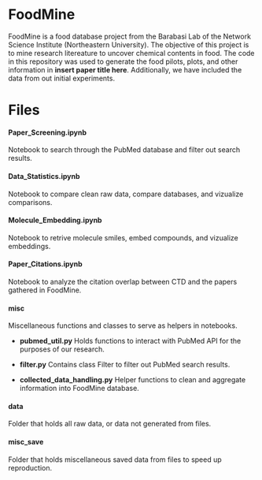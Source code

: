 # FoodMine

FoodMine is a food database project from the Barabasi Lab of the Network Science Institute (Northeastern University). The objective of this project is to mine research litereature to uncover chemical contents in food. The code in this repository was used to generate the food pilots, plots, and other information in **insert paper title here**. Additionally, we have included the data from out initial experiments.

# Files

#### Paper_Screening.ipynb
Notebook to search through the PubMed database and filter out search results.

#### Data_Statistics.ipynb
Notebook to compare clean raw data, compare databases, and vizualize comparisons.

#### Molecule_Embedding.ipynb
Notebook to retrive molecule smiles, embed compounds, and vizualize embeddings.

#### Paper_Citations.ipynb
Notebook to analyze the citation overlap between CTD and the papers gathered in FoodMine.

#### misc
Miscellaneous functions and classes to serve as helpers in notebooks. 

* **pubmed_util.py**
Holds functions to interact with PubMed API for the purposes of our research.

* **filter.py**
Contains class Filter to filter out PubMed search results.

* **collected_data_handling.py**
Helper functions to clean and aggregate information into FoodMine database.

#### data
Folder that holds all raw data, or data not generated from files.

#### misc_save
Folder that holds miscellaneous saved data from files to speed up reproduction.

